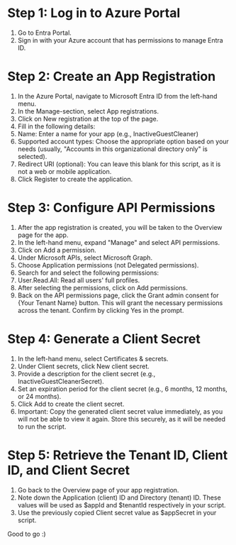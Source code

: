 # Step 1: Log in to Azure Portal
1. Go to Entra Portal.
2. Sign in with your Azure account that has permissions to manage Entra ID.

# Step 2: Create an App Registration
1. In the Azure Portal, navigate to Microsoft Entra ID from the left-hand menu.
2. In the Manage-section, select App registrations.
3. Click on New registration at the top of the page.
4. Fill in the following details:
5. Name: Enter a name for your app (e.g., InactiveGuestCleaner)
6. Supported account types: Choose the appropriate option based on your needs (usually, "Accounts in this organizational directory only" is selected).
7. Redirect URI (optional): You can leave this blank for this script, as it is not a web or mobile application.
8. Click Register to create the application.

# Step 3: Configure API Permissions
1. After the app registration is created, you will be taken to the Overview page for the app.
2. In the left-hand menu, expand "Manage" and select API permissions.
3. Click on Add a permission.
4. Under Microsoft APIs, select Microsoft Graph.
5. Choose Application permissions (not Delegated permissions).
6. Search for and select the following permissions:
7. User.Read.All: Read all users' full profiles.
8. After selecting the permissions, click on Add permissions.
9. Back on the API permissions page, click the Grant admin consent for {Your Tenant Name} button. This will grant the necessary permissions across the tenant. Confirm by clicking Yes in the prompt.

# Step 4: Generate a Client Secret
1. In the left-hand menu, select Certificates & secrets.
2. Under Client secrets, click New client secret.
3. Provide a description for the client secret (e.g., InactiveGuestCleanerSecret).
4. Set an expiration period for the client secret (e.g., 6 months, 12 months, or 24 months).
5. Click Add to create the client secret.
6. Important: Copy the generated client secret value immediately, as you will not be able to view it again. Store this securely, as it will be needed to run the script.

# Step 5: Retrieve the Tenant ID, Client ID, and Client Secret
1. Go back to the Overview page of your app registration.
2. Note down the Application (client) ID and Directory (tenant) ID. These values will be used as $appId and $tenantId respectively in your script.
3. Use the previously copied Client secret value as $appSecret in your script.

Good to go :)
